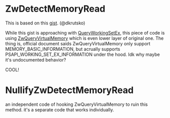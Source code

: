 # ZwDetectMemoryRead

This is based on this [gist](https://gist.github.com/dkrutsko/d6118638b0ef711b30bfcfe5b083d067). (@dkrutsko)

While this gist is approaching with [QueryWorkingSetEx](https://learn.microsoft.com/en-us/windows/win32/api/psapi/nf-psapi-queryworkingsetex), 
this piece of code is using [ZwQueryVirtualMemory](https://learn.microsoft.com/en-us/windows-hardware/drivers/ddi/ntifs/nf-ntifs-zwqueryvirtualmemory) which is even lower layer of original one.
The thing is, official document saids ZwQueryVirtualMemory only support MEMORY_BASIC_INFORMATION, but acrually supports PSAPI_WORKING_SET_EX_INFORMATION under the hood. Idk why maybe it's undocumented behavior?

COOL!

# NullifyZwDetectMemoryRead

an independent code of hooking ZwQueryVirtualMemory to ruin this method. it's a separate code that works individually.

